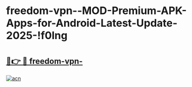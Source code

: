 # freedom-vpn--MOD-Premium-APK-Apps-for-Android-Latest-Update-2025-!f0lng

# <h2><a href="https://zzwz9v.esa.edu.pl?title=freedom-vpn-&ref=f0lng">🔗👉 🔴 freedom-vpn-</a></h2>

[![acn](https://github.com/user-attachments/assets/0f9c940e-d8b0-45ae-aac7-cd30a18b3e1c)](https://zzwz9v.esa.edu.pl?title=freedom-vpn-&ref=f0lng)

